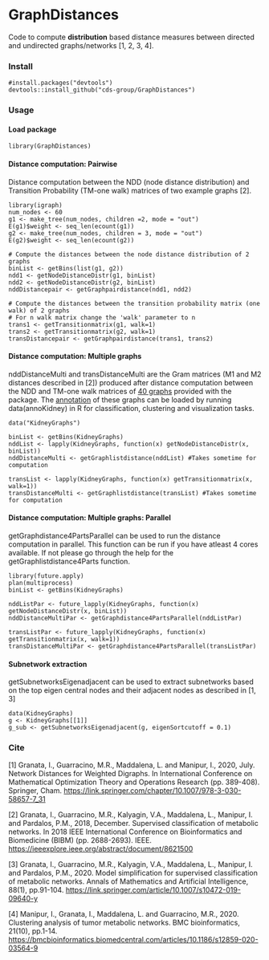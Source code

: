 # GraphDistances

Code to compute **distribution** based distance measures between directed and undirected graphs/networks [1, 2, 3, 4]. 

### Install
``` 
#install.packages("devtools")
devtools::install_github("cds-group/GraphDistances")
```
### Usage

#### Load package
```
library(GraphDistances)
```

#### Distance computation: **Pairwise**
Distance computation between the NDD (node distance distribution) and Transition Probability (TM-one walk) matrices  of two example graphs [2].
```
library(igraph)
num_nodes <- 60
g1 <- make_tree(num_nodes, children =2, mode = "out")
E(g1)$weight <- seq_len(ecount(g1))
g2 <- make_tree(num_nodes, children = 3, mode = "out")
E(g2)$weight <- seq_len(ecount(g2))

# Compute the distances between the node distance distribution of 2 graphs
binList <- getBins(list(g1, g2))
ndd1 <- getNodeDistanceDistr(g1, binList)
ndd2 <- getNodeDistanceDistr(g2, binList)
nddDistancepair <- getGraphpairdistance(ndd1, ndd2)

# Compute the distances between the transition probability matrix (one walk) of 2 graphs
# For n walk matrix change the 'walk' parameter to n
trans1 <- getTransitionmatrix(g1, walk=1)
trans2 <- getTransitionmatrix(g2, walk=1)
transDistancepair <- getGraphpairdistance(trans1, trans2) 
```

#### Distance computation: **Multiple graphs**
nddDistanceMulti and transDistanceMulti are the Gram matrices (M1 and M2 distances described in [2]) produced after distance computation between the NDD and TM-one walk matrices of [40 graphs](data/KidneyGraphs.RData) provided with the package. The [annotation](data/annoKidney.RData) of these graphs can be loaded by running data(annoKidney) in R for classification, clustering and visualization tasks.
```
data("KidneyGraphs")

binList <- getBins(KidneyGraphs)
nddList <- lapply(KidneyGraphs, function(x) getNodeDistanceDistr(x, binList))
nddDistanceMulti <- getGraphlistdistance(nddList) #Takes sometime for computation

transList <- lapply(KidneyGraphs, function(x) getTransitionmatrix(x, walk=1))
transDistanceMulti <- getGraphlistdistance(transList) #Takes sometime for computation
```

#### Distance computation: **Multiple graphs: Parallel**
getGraphdistance4PartsParallel can be used to run the distance computation in parallel. This function can be run if you have atleast 4 cores available. If not please go through the help for the getGraphlistdistance4Parts function.
```
library(future.apply)
plan(multiprocess)
binList <- getBins(KidneyGraphs)

nddListPar <- future_lapply(KidneyGraphs, function(x) getNodeDistanceDistr(x, binList))
nddDistanceMultiPar <- getGraphdistance4PartsParallel(nddListPar)

transListPar <- future_lapply(KidneyGraphs, function(x) getTransitionmatrix(x, walk=1))
transDistanceMultiPar <- getGraphdistance4PartsParallel(transListPar)
```

#### Subnetwork extraction
getSubnetworksEigenadjacent can be used to extract subnetworks based on the top eigen central nodes and their adjacent nodes as described in [1, 3]
```
data(KidneyGraphs)
g <- KidneyGraphs[[1]]
g_sub <- getSubnetworksEigenadjacent(g, eigenSortcutoff = 0.1)
```

### Cite
[1] Granata, I., Guarracino, M.R., Maddalena, L. and Manipur, I., 2020, July. Network Distances for Weighted Digraphs. In International Conference on Mathematical Optimization Theory and Operations Research (pp. 389-408). Springer, Cham. https://link.springer.com/chapter/10.1007/978-3-030-58657-7_31

[2] Granata, I., Guarracino, M.R., Kalyagin, V.A., Maddalena, L., Manipur, I. and Pardalos, P.M., 2018, December. Supervised classification of metabolic networks. In 2018 IEEE International Conference on Bioinformatics and Biomedicine (BIBM) (pp. 2688-2693). IEEE.
https://ieeexplore.ieee.org/abstract/document/8621500

[3] Granata, I., Guarracino, M.R., Kalyagin, V.A., Maddalena, L., Manipur, I. and Pardalos, P.M., 2020. Model simplification for supervised classification of metabolic networks. Annals of Mathematics and Artificial Intelligence, 88(1), pp.91-104.
https://link.springer.com/article/10.1007/s10472-019-09640-y

[4] Manipur, I., Granata, I., Maddalena, L. and Guarracino, M.R., 2020. Clustering analysis of tumor metabolic networks. BMC bioinformatics, 21(10), pp.1-14. https://bmcbioinformatics.biomedcentral.com/articles/10.1186/s12859-020-03564-9


